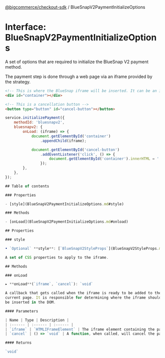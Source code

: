 [@bigcommerce/checkout-sdk](../README.md) / BlueSnapV2PaymentInitializeOptions

# Interface: BlueSnapV2PaymentInitializeOptions

A set of options that are required to initialize the BlueSnap V2 payment
method.

The payment step is done through a web page via an iframe provided by the
strategy.

```html
<!-- This is where the BlueSnap iframe will be inserted. It can be an in-page container or a modal -->
<div id="container"></div>

<!-- This is a cancellation button -->
<button type="button" id="cancel-button"></button>
```

```js
service.initializePayment({
    methodId: 'bluesnapv2',
    bluesnapv2: {
        onLoad: (iframe) => {
            document.getElementById('container')
                .appendChild(iframe);

            document.getElementById('cancel-button')
                .addEventListener('click', () => {
                    document.getElementById('container').innerHTML = '';
                });
        },
    },
});

## Table of contents

### Properties

- [style](BlueSnapV2PaymentInitializeOptions.md#style)

### Methods

- [onLoad](BlueSnapV2PaymentInitializeOptions.md#onload)

## Properties

### style

• `Optional` **style**: [`BlueSnapV2StyleProps`](BlueSnapV2StyleProps.md)

A set of CSS properties to apply to the iframe.

## Methods

### onLoad

▸ **onLoad**(`iframe`, `cancel`): `void`

A callback that gets called when the iframe is ready to be added to the
current page. It is responsible for determining where the iframe should
be inserted in the DOM.

#### Parameters

| Name | Type | Description |
| :------ | :------ | :------ |
| `iframe` | `HTMLIFrameElement` | The iframe element containing the payment web page provided by the strategy. |
| `cancel` | () => `void` | A function, when called, will cancel the payment process and remove the iframe. |

#### Returns

`void`
